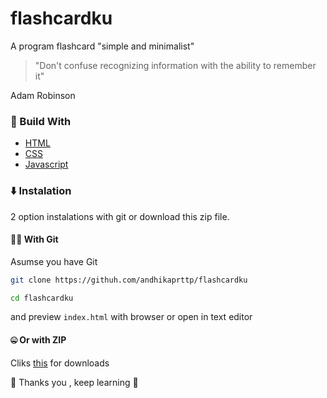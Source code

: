 # flashcardku
A program flashcard "simple and minimalist"

> "Don't confuse recognizing information with the ability to remember it"

Adam Robinson

### 🌱 Build With 
- [HTML](html.md)
- [CSS](css.md)
- [Javascript](js.md)

### ⬇️ Instalation 
2 option instalations
with git or download this zip file.

#### 👨‍💻 With Git
Asumse you have Git 

```bash
git clone https://githuh.com/andhikaprttp/flashcardku
```

```bash
cd flashcardku
```

and preview ``index.html`` with browser or open in text editor

#### 🤐 Or with ZIP
Cliks [this](download.md) for downloads

🙏 Thanks you , keep learning 🌱
